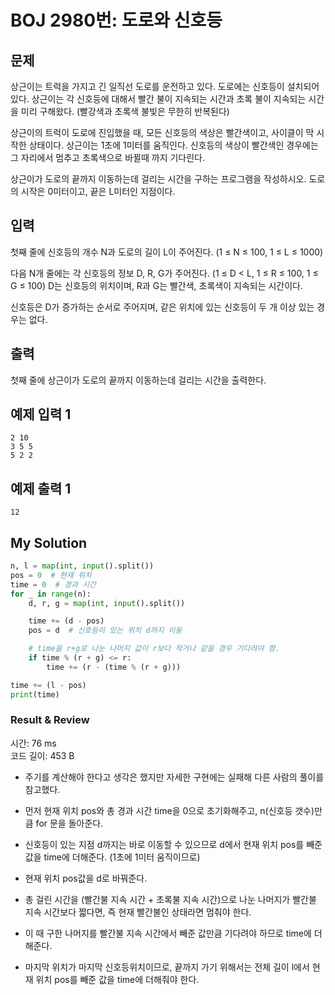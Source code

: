 # BOJ 2980번: 도로와 신호등

## 문제

상근이는 트럭을 가지고 긴 일직선 도로를 운전하고 있다. 도로에는 신호등이 설치되어 있다. 상근이는 각 신호등에 대해서 빨간 불이 지속되는 시간과 초록 불이 지속되는 시간을 미리 구해왔다. (빨강색과 초록색 불빛은 무한히 반복된다)

상근이의 트럭이 도로에 진입했을 때, 모든 신호등의 색상은 빨간색이고, 사이클이 막 시작한 상태이다. 상근이는 1초에 1미터를 움직인다. 신호등의 색상이 빨간색인 경우에는 그 자리에서 멈추고 초록색으로 바뀔때 까지 기다린다.

상근이가 도로의 끝까지 이동하는데 걸리는 시간을 구하는 프로그램을 작성하시오. 도로의 시작은 0미터이고, 끝은 L미터인 지점이다.

## 입력

첫째 줄에 신호등의 개수 N과 도로의 길이 L이 주어진다. (1 ≤ N ≤ 100, 1 ≤ L ≤ 1000)

다음 N개 줄에는 각 신호등의 정보 D, R, G가 주어진다. (1 ≤ D < L, 1 ≤ R ≤ 100, 1 ≤ G ≤ 100) D는 신호등의 위치이며, R과 G는 빨간색, 초록색이 지속되는 시간이다.

신호등은 D가 증가하는 순서로 주어지며, 같은 위치에 있는 신호등이 두 개 이상 있는 경우는 없다.

## 출력

첫째 줄에 상근이가 도로의 끝까지 이동하는데 걸리는 시간을 출력한다.

## 예제 입력 1

    2 10
    3 5 5
    5 2 2

## 예제 출력 1

    12

## My Solution

```python
n, l = map(int, input().split())
pos = 0  # 현재 위치
time = 0  # 경과 시간
for _ in range(n):
    d, r, g = map(int, input().split())

    time += (d - pos)
    pos = d  # 신호등이 있는 위치 d까지 이동

    # time을 r+g로 나눈 나머지 값이 r보다 작거나 같을 경우 기다려야 함.
    if time % (r + g) <= r:
        time += (r - (time % (r + g)))

time += (l - pos)
print(time)

```

### Result & Review

시간: 76 ms  
코드 길이: 453 B

- 주기를 계산해야 한다고 생각은 했지만 자세한 구현에는 실패해 다른 사람의 풀이를 참고했다.

- 먼저 현재 위치 pos와 총 경과 시간 time을 0으로 초기화해주고, n(신호등 갯수)만큼 for 문을 돌아준다.

- 신호등이 있는 지점 d까지는 바로 이동할 수 있으므로 d에서 현재 위치 pos를 빼준 값을 time에 더해준다. (1초에 1미터 움직이므로)

- 현재 위치 pos값을 d로 바꿔준다.

- 총 걸린 시간을 (빨간불 지속 시간 + 초록불 지속 시간)으로 나눈 나머지가 빨간불 지속 시간보다 짧다면, 즉 현재 빨간불인 상태라면 멈춰야 한다.

- 이 때 구한 나머지를 빨간불 지속 시간에서 빼준 값만큼 기다려야 하므로 time에 더해준다.

- 마지막 위치가 마지막 신호등위치이므로, 끝까지 가기 위해서는 전체 길이 l에서 현재 위치 pos를 빼준 값을 time에 더해줘야 한다.
